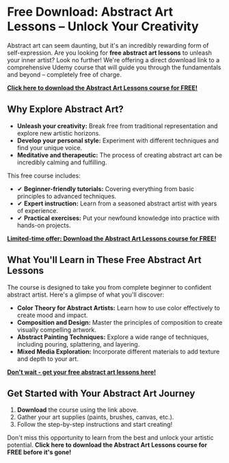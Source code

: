 # Free Download: Abstract Art Lessons – Unlock Your Creativity

Abstract art can seem daunting, but it's an incredibly rewarding form of self-expression. Are you looking for **free abstract art lessons** to unleash your inner artist? Look no further! We're offering a direct download link to a comprehensive Udemy course that will guide you through the fundamentals and beyond – completely free of charge.

[**Click here to download the Abstract Art Lessons course for FREE!**](https://udemywork.com/abstract-art-lessons)

## Why Explore Abstract Art?

*   **Unleash your creativity:** Break free from traditional representation and explore new artistic horizons.
*   **Develop your personal style:** Experiment with different techniques and find your unique voice.
*   **Meditative and therapeutic:** The process of creating abstract art can be incredibly calming and fulfilling.

This free course includes:

*   ✔ **Beginner-friendly tutorials:** Covering everything from basic principles to advanced techniques.
*   ✔ **Expert instruction:** Learn from a seasoned abstract artist with years of experience.
*   ✔ **Practical exercises:** Put your newfound knowledge into practice with hands-on projects.

[**Limited-time offer: Download the Abstract Art Lessons course for FREE!**](https://udemywork.com/abstract-art-lessons)

## What You'll Learn in These Free Abstract Art Lessons

The course is designed to take you from complete beginner to confident abstract artist. Here's a glimpse of what you'll discover:

*   **Color Theory for Abstract Artists:** Learn how to use color effectively to create mood and impact.
*   **Composition and Design:** Master the principles of composition to create visually compelling artwork.
*   **Abstract Painting Techniques:** Explore a wide range of techniques, including pouring, splattering, and layering.
*   **Mixed Media Exploration:** Incorporate different materials to add texture and depth to your art.

[**Don't wait - get your free abstract art lessons here!**](https://udemywork.com/abstract-art-lessons)

## Get Started with Your Abstract Art Journey

1.  **Download** the course using the link above.
2.  Gather your art supplies (paints, brushes, canvas, etc.).
3.  Follow the step-by-step instructions and start creating!

Don't miss this opportunity to learn from the best and unlock your artistic potential. **Click here to download the Abstract Art Lessons course for FREE before it's gone!**
